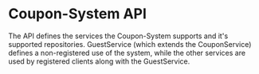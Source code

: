 # Coupon-System API

The API defines the services the Coupon-System supports and it's supported repositories.
GuestService (which extends the CouponService) defines a non-registered use of the system, while the other services are used by registered clients along with the GuestService.
